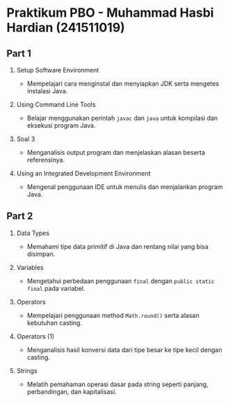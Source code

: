 # Praktikum PBO - Muhammad Hasbi Hardian (241511019)

## Part 1
1. Setup Software Environment  
   - Mempelajari cara menginstal dan menyiapkan JDK serta mengetes instalasi Java.  

2. Using Command Line Tools  
   - Belajar menggunakan perintah `javac` dan `java` untuk kompilasi dan eksekusi program Java.  

3. Soal 3  
   - Menganalisis output program dan menjelaskan alasan beserta referensinya.  

4. Using an Integrated Development Environment  
   - Mengenal penggunaan IDE untuk menulis dan menjalankan program Java.  



## Part 2
1. Data Types  
   - Memahami tipe data primitif di Java dan rentang nilai yang bisa disimpan.  

2. Variables  
   - Mengetahui perbedaan penggunaan `final` dengan `public static final` pada variabel.  

3. Operators  
   - Mempelajari penggunaan method `Math.round()` serta alasan kebutuhan casting.  

4. Operators (1)  
   - Menganalisis hasil konversi data dari tipe besar ke tipe kecil dengan casting.  

5. Strings  
   - Melatih pemahaman operasi dasar pada string seperti panjang, perbandingan, dan kapitalisasi.  
